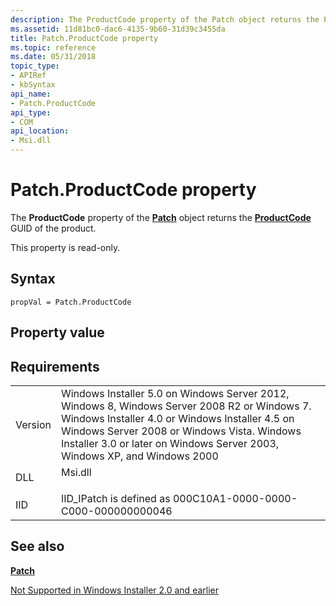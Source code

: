 ```yaml
---
description: The ProductCode property of the Patch object returns the ProductCode GUID of the product.
ms.assetid: 11d81bc0-dac6-4135-9b60-31d39c3455da
title: Patch.ProductCode property
ms.topic: reference
ms.date: 05/31/2018
topic_type: 
- APIRef
- kbSyntax
api_name: 
- Patch.ProductCode
api_type: 
- COM
api_location: 
- Msi.dll
---
```


# Patch.ProductCode property

The **ProductCode** property of the [**Patch**](patch-object.md) object returns the [**ProductCode**](productcode.md) GUID of the product.

This property is read-only.

## Syntax


```JScript
propVal = Patch.ProductCode
```



## Property value

## Requirements



|                    |                                                                                                                                                                                                                                                                                      |
|--------------------|--------------------------------------------------------------------------------------------------------------------------------------------------------------------------------------------------------------------------------------------------------------------------------------|
| Version<br/> | Windows Installer 5.0 on Windows Server 2012, Windows 8, Windows Server 2008 R2 or Windows 7. Windows Installer 4.0 or Windows Installer 4.5 on Windows Server 2008 or Windows Vista. Windows Installer 3.0 or later on Windows Server 2003, Windows XP, and Windows 2000<br/> |
| DLL<br/>     | <dl> <dt>Msi.dll</dt> </dl>                                                                                                                                                                                                   |
| IID<br/>     | IID\_IPatch is defined as 000C10A1-0000-0000-C000-000000000046<br/>                                                                                                                                                                                                            |



## See also

<dl> <dt>

[**Patch**](patch-object.md)
</dt> <dt>

[Not Supported in Windows Installer 2.0 and earlier](not-supported-in-windows-installer-version-2-0.md)
</dt> </dl>

 

 





